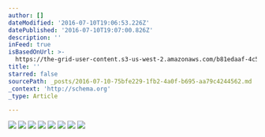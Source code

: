 ```yaml
---
author: []
dateModified: '2016-07-10T19:06:53.226Z'
datePublished: '2016-07-10T19:07:00.826Z'
description: ''
inFeed: true
isBasedOnUrl: >-
  https://the-grid-user-content.s3-us-west-2.amazonaws.com/b81edaaf-4c59-4ceb-b178-6f7dd38f4453.jpg
title: ''
starred: false
sourcePath: _posts/2016-07-10-75bfe229-1fb2-4a0f-b695-aa79c4244562.md
_context: 'http://schema.org'
_type: Article

---
```

![](https://the-grid-user-content.s3-us-west-2.amazonaws.com/c3ed4119-e9bb-4406-8448-a1369109a2c9.jpg)
![](https://imgflo.herokuapp.com/graph/vahj1ThiexotieMo/c0084a440df4cc5998a6a1698b76ded4/croprotate.jpg?cropheight=769&cropwidth=1147&degrees=0&input=https://the-grid-user-content.s3-us-west-2.amazonaws.com/5511f7b0-4440-43bf-a6aa-d76528ec8848.jpg&x=0&y=0)
![](https://imgflo.herokuapp.com/graph/vahj1ThiexotieMo/bff6e3d999337344386a5f7cfa534592/croprotate.jpg?cropheight=784&cropwidth=1192&degrees=0&input=https://the-grid-user-content.s3-us-west-2.amazonaws.com/d7e9c04b-4b61-4b92-bd6c-0e423d90688f.jpg&x=0&y=0)
![](https://the-grid-user-content.s3-us-west-2.amazonaws.com/db31e4fa-c514-460f-8678-b85661fbf046.jpg)
![](https://the-grid-user-content.s3-us-west-2.amazonaws.com/b81edaaf-4c59-4ceb-b178-6f7dd38f4453.jpg)
![](https://the-grid-user-content.s3-us-west-2.amazonaws.com/b75b094d-0dbf-4fe5-8873-4836dfec6bfe.jpg)
![](https://the-grid-user-content.s3-us-west-2.amazonaws.com/592a36c7-964b-4485-a541-0929e4b824b5.jpg)
![](https://the-grid-user-content.s3-us-west-2.amazonaws.com/e7fdbe74-f31e-48af-b7f7-7dcce00b166c.jpg)